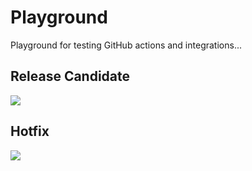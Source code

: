 # Playground

Playground for testing GitHub actions and integrations...

## Release Candidate

[![](https://mermaid.ink/img/pako:eNq1kj9vwyAQxb8KutkZsnpNpCztlJXlAheDasDCR6rK8ncP2G06OH-HMKF7j989cTeACpqghsbyLmJnpBf5qOCc5eX9ENErIyK1hD2tFHptNTL9Og2pr5BYOLT-PuhivYW65v3HOooNvfT2HX2eYgurayFh6QHB2BTptJbw8AOhghwm13Ue1lA0CWzIZU5haDpiallCNUuXcWZ1mEkSehO-NxPvAw_UFu2IbT_FHaUfcw9MHPY_XkHNMVEFqStZtxabiO6vSNpyiJ_z4kz7M54BJ17E_Q?type=svg)](https://mermaid-js.github.io/mermaid-live-editor/edit#pako:eNq1kj9vwyAQxb8KutkZsnpNpCztlJXlAheDasDCR6rK8ncP2G06OH-HMKF7j989cTeACpqghsbyLmJnpBf5qOCc5eX9ENErIyK1hD2tFHptNTL9Og2pr5BYOLT-PuhivYW65v3HOooNvfT2HX2eYgurayFh6QHB2BTptJbw8AOhghwm13Ue1lA0CWzIZU5haDpiallCNUuXcWZ1mEkSehO-NxPvAw_UFu2IbT_FHaUfcw9MHPY_XkHNMVEFqStZtxabiO6vSNpyiJ_z4kz7M54BJ17E_Q)

## Hotfix

[![](https://mermaid.ink/img/pako:eNqlk7FuxCAMhl8FeU6HuzFrK3Vpp64sPnACaoATgWurKO9eEpL2InTRVWVC-PfnH2wGEE4S1NDq8OzxrLhlaQlnjA7Xe6ZlzTh46gh74sACttPB5cAh604erVBMudDoT-a8JF-z48JQJN5dDMygtmWJJXWBPwi0UksMtFIOd1E2-1VaMHe0N7BrON_s77UM-Za22WXFHVFZd2nG8tQ7PfnnM2RTt3LvYm_n5krz6_ZYuC0bARUkM-lcplkdphiHoMgkzsSQ1GDsAocqh36mOUWHTOLQK_fxOPNe8ETdFGuw62e7I7djqoExuLcvK6AOPlIF8Tx5fdLYejRQz_IKSOrg_Gv-OMLZRrcwfgMMSRod?type=png)](https://mermaid-js.github.io/mermaid-live-editor/edit#pako:eNqlk7FuxCAMhl8FeU6HuzFrK3Vpp64sPnACaoATgWurKO9eEpL2InTRVWVC-PfnH2wGEE4S1NDq8OzxrLhlaQlnjA7Xe6ZlzTh46gh74sACttPB5cAh604erVBMudDoT-a8JF-z48JQJN5dDMygtmWJJXWBPwi0UksMtFIOd1E2-1VaMHe0N7BrON_s77UM-Za22WXFHVFZd2nG8tQ7PfnnM2RTt3LvYm_n5krz6_ZYuC0bARUkM-lcplkdphiHoMgkzsSQ1GDsAocqh36mOUWHTOLQK_fxOPNe8ETdFGuw62e7I7djqoExuLcvK6AOPlIF8Tx5fdLYejRQz_IKSOrg_Gv-OMLZRrcwfgMMSRod)
